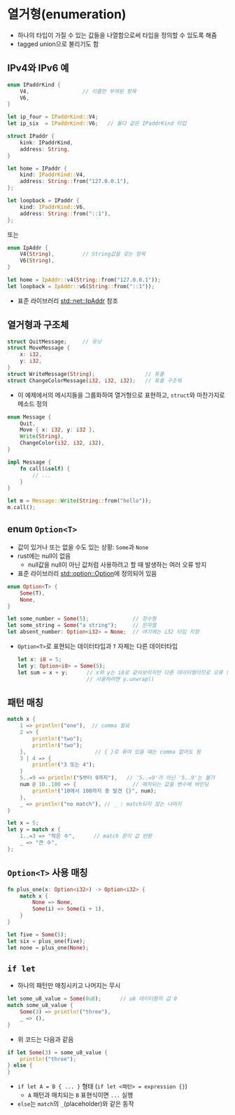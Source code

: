 # 열거형(enumeration)
* 하나의 타입이 가질 수 있는 값들을 나열함으로써 타입을 정의할 수 있도록 해줌
* tagged union으로 불리기도 함

## IPv4와 IPv6 예
```rust
enum IPaddrKind {
    V4,                 // 이름만 부여된 항목
    V6,
}

let ip_four = IPaddrKind::V4;
let ip_six  = IPaddrKind::V6;   // 둘다 같은 IPaddrKind 타입

struct IPaddr {
    kink: IPaddrKind,
    address: String,
}

let home = IPaddr {
    kind: IPaddrKind::V4,
    address: String::from("127.0.0.1"),
};

let loopback = IPaddr {
    kind: IPaddrKind::V6,
    address: String::from("::1"),
};
```
또는
```rust
enum IpAddr {
    V4(String),         // String값을 갖는 항목
    V6(String),
}

let home = IpAddr::v4(String::from("127.0.0.1"));
let loopback = IpAddr::v6(String::from("::1"));
```
* 표준 라이브러리 [std::net::IpAddr](https://doc.rust-lang.org/std/net/enum.IpAddr.html) 참조

## 열거형과 구조체
```rust
struct QuitMessage;     // 유닛
struct MoveMessage {
    x: i32,
    y: i32,
}
struct WriteMessage(String);                // 튜플
struct ChangeColorMessage(i32, i32, i32);   // 튜플 구조체
```
* 이 예제에서의 메시지들을 그룹화하여 열거형으로 표현하고, `struct`와 마찬가지로 메소드 정의
```rust
enum Message {
    Quit,
    Move { x: i32, y: i32 },
    Write(String),
    ChangeColor(i32, i32, i32),
}

impl Message {
    fn call(&self) {
        // ...
    }
}

let m = Message::Write(String::from("hello"));
m.call();
```

## enum `Option<T>`
* 값이 있거나 또는 없을 수도 있는 상황: `Some`과 `None`
* rust에는 null이 없음
  - null값을 null이 아닌 값처럼 사용하려고 할 때 발생하는 여러 오류 방지
* 표준 라이브러리 [std::option::Option](https://doc.rust-lang.org/std/option/enum.Option.html)에 정의되어 있음

```rust
enum Option<T> {
    Some(T),
    None,
}
```
```rust
let some_number = Some(5);              // 정수형
let some_string = Some("a string");     // 문자열
let absent_number: Option<i32> = None;  // 여기에는 i32 타입 지정
```
* `Option<T>`로 표현되는 데이터타입과 `T` 자체는 다른 데이터타입
  ```rust
  let x: i8 = 5;
  let y: Option<i8> = Some(5);
  let sum = x + y;      // x와 y는 i8로 같아보이지만 다른 데이터형이므로 오류 발생
                        // 사용하려면 y.unwrap()
  ```

## 패턴 매칭
```rust
match x {
    1 => println!("one"),  // comma 필요
    2 => {
        println!("two");
        println!("two");
    },                      // { }로 묶여 있을 때는 comma 없어도 됨
    3 | 4 => {
        println!("3 또는 4");
    }
    5..=9 => println!("5부터 9까지"),   // '5..=9'가 아닌 '5..9'는 불가
    num @ 10..100 => {                  // 매치되는 값을 변수에 바인딩
        println!("10에서 100까지 중 발견 {}", num);
    },
    _ => println!("no match"), // _ : match되지 않는 나머지
}

let x = 5;
let y = match x {
    1..=3 => "작은 수",      // match 문이 값 반환
    _ => "큰 수",
};
```

## `Option<T>` 사용 매칭
```rust
fn plus_one(x: Option<i32>) -> Option<i32> {
    match x {
        None => None,
        Some(i) => Some(i + 1),
    }
}

let five = Some(5);
let six = plus_one(five);
let none = plus_one(None);
```

## `if let`
* 하나의 패턴만 매칭시키고 나머지는 무시
```rust
let some_u8_value = Some(0u8);      // u8 데이터형의 값 0
match some_u8_value {
    Some(3) => println!("three"),
    _ => (),
}
```
* 위 코드는 다음과 같음
```rust
if let Some(3) = some_u8_value {
    println!("three");
} else {
}
```
  - `if let A = B { ... }` 형태 (`if let <패턴> = expression {}`)
    - `A` 패턴과 매치되는 `B` 표현식이면 `...` 실행 
  - `else`는 `match`의 `_`(placeholder)와 같은 동작